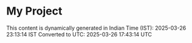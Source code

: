 # My Project

This content is dynamically generated in Indian Time (IST): 2025-03-26 23:13:14 IST
Converted to UTC: 2025-03-26 17:43:14 UTC
